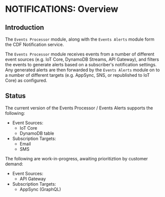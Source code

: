 # NOTIFICATIONS: Overview

## Introduction

The `Events Processor` module, along with the `Events Alerts` module form the CDF Notification service.

The `Events Processor` module receives events from a number of different event sources (e.g. IoT Core, DynamoDB Streams, API Gateway), and filters the events to generate alerts based on a subscriber's notification settings.  Any generated alerts are then forwarded by the `Events Alerts` module on to a number of different targets (e.g. AppSync, SNS, or republished to IoT Core) as configured.

## Status

The current version of the Events Processor / Events Alerts supports the following:

- Event Sources:
    - IoT Core
    - DynamoDB table
- Subscription Targets:
    - Email
    - SMS

The following are work-in-progress, awaiting prioritiztion by customer demand:

- Event Sources:
    - API Gateway
- Subscription Targets:
    - AppSync (GraphQL)
